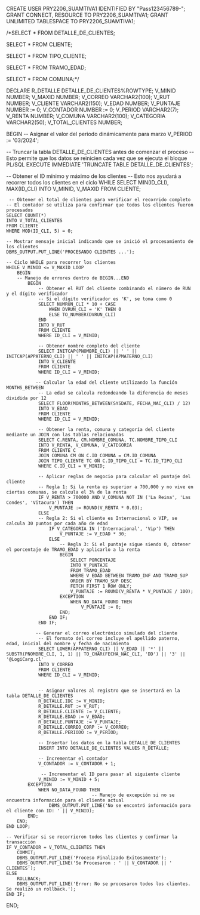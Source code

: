 CREATE USER PRY2206_SUAMTIVA1 IDENTIFIED BY "Pass123456789-";
GRANT CONNECT, RESOURCE TO PRY2206_SUAMTIVA1;
GRANT UNLIMITED TABLESPACE TO PRY2206_SUAMTIVA1;

/*SELECT * 
FROM DETALLE_DE_CLIENTES;

SELECT * 
FROM CLIENTE;

SELECT * 
FROM TIPO_CLIENTE;

SELECT * 
FROM TRAMO_EDAD;

SELECT * 
FROM  COMUNA;*/

DECLARE
    R_DETALLE DETALLE_DE_CLIENTES%ROWTYPE;
    V_MINID NUMBER;
    V_MAXID NUMBER;
    V_CORREO VARCHAR2(100);
    V_RUT NUMBER;
    V_CLIENTE VARCHAR2(150);
    V_EDAD NUMBER;
    V_PUNTAJE NUMBER := 0;
    V_CONTADOR NUMBER := 0;
    V_PERIOD VARCHAR2(7);
    V_RENTA NUMBER;
    V_COMUNA VARCHAR2(100);
    V_CATEGORIA VARCHAR2(50);
    V_TOTAL_CLIENTES NUMBER;
    
BEGIN
    -- Asignar el valor del periodo dinámicamente para marzo
    V_PERIOD := '03/2024';

   -- Truncar la tabla DETALLE_DE_CLIENTES antes de comenzar el proceso
    -- Esto permite que los datos se reinicien cada vez que se ejecuta el bloque PL/SQL
    EXECUTE IMMEDIATE 'TRUNCATE TABLE DETALLE_DE_CLIENTES';

   -- Obtener el ID mínimo y máximo de los clientes
    -- Esto nos ayudará a recorrer todos los clientes en el ciclo WHILE
    SELECT MIN(ID_CLI), MAX(ID_CLI)
    INTO V_MINID, V_MAXID
    FROM CLIENTE;

     -- Obtener el total de clientes para verificar el recorrido completo
    -- El contador se utiliza para confirmar que todos los clientes fueron procesados
    SELECT COUNT(*)
    INTO V_TOTAL_CLIENTES
    FROM CLIENTE
    WHERE MOD(ID_CLI, 5) = 0;
    
    -- Mostrar mensaje inicial indicando que se inició el procesamiento de los clientes
    DBMS_OUTPUT.PUT_LINE('PROCESANDO CLIENTES ...');

    -- Ciclo WHILE para recorrer los clientes
    WHILE V_MINID <= V_MAXID LOOP
        BEGIN
        -- Manejo de errores dentro de BEGIN...END
            BEGIN
                -- Obtener el RUT del cliente combinando el número de RUN y el dígito verificador
                -- Si el dígito verificador es 'K', se toma como 0
                SELECT NUMRUN_CLI * 10 + CASE
                    WHEN DVRUN_CLI = 'K' THEN 0
                    ELSE TO_NUMBER(DVRUN_CLI)
                END
                INTO V_RUT
                FROM CLIENTE
                WHERE ID_CLI = V_MINID;

                -- Obtener nombre completo del cliente
                SELECT INITCAP(PNOMBRE_CLI) || ' ' || INITCAP(APPATERNO_CLI) || ' ' || INITCAP(APMATERNO_CLI)
                INTO V_CLIENTE
                FROM CLIENTE
                WHERE ID_CLI = V_MINID;

               -- Calcular la edad del cliente utilizando la función MONTHS_BETWEEN
                -- La edad se calcula redondeando la diferencia de meses dividida por 12
                SELECT FLOOR(MONTHS_BETWEEN(SYSDATE, FECHA_NAC_CLI) / 12)
                INTO V_EDAD
                FROM CLIENTE
                WHERE ID_CLI = V_MINID;

                -- Obtener la renta, comuna y categoría del cliente mediante un JOIN con las tablas relacionadas
                SELECT C.RENTA, CM.NOMBRE_COMUNA, TC.NOMBRE_TIPO_CLI
                INTO V_RENTA, V_COMUNA, V_CATEGORIA
                FROM CLIENTE C
                JOIN COMUNA CM ON C.ID_COMUNA = CM.ID_COMUNA
                JOIN TIPO_CLIENTE TC ON C.ID_TIPO_CLI = TC.ID_TIPO_CLI
                WHERE C.ID_CLI = V_MINID;

                -- Aplicar reglas de negocio para calcular el puntaje del cliente
                -- Regla 1: Si la renta es superior a 700,000 y no vive en ciertas comunas, se calcula el 3% de la renta
                IF V_RENTA > 700000 AND V_COMUNA NOT IN ('La Reina', 'Las Condes', 'Vitacura') THEN
                    V_PUNTAJE := ROUND(V_RENTA * 0.03);
                ELSE
                -- Regla 2: Si el cliente es Internacional o VIP, se calcula 30 puntos por cada año de edad
                    IF V_CATEGORIA IN ('Internacional', 'Vip') THEN
                        V_PUNTAJE := V_EDAD * 30;
                    ELSE
                        -- Regla 3: Si el puntaje sigue siendo 0, obtener el porcentaje de TRAMO_EDAD y aplicarlo a la renta
                        BEGIN
                            SELECT PORCENTAJE
                            INTO V_PUNTAJE
                            FROM TRAMO_EDAD
                            WHERE V_EDAD BETWEEN TRAMO_INF AND TRAMO_SUP
                            ORDER BY TRAMO_SUP DESC
                            FETCH FIRST 1 ROW ONLY;
                            V_PUNTAJE := ROUND(V_RENTA * V_PUNTAJE / 100);
                        EXCEPTION
                            WHEN NO_DATA_FOUND THEN
                                V_PUNTAJE := 0;
                        END;
                    END IF;
                END IF;

               -- Generar el correo electrónico simulado del cliente
                -- El formato del correo incluye el apellido paterno, edad, inicial del nombre y fecha de nacimiento
                SELECT LOWER(APPATERNO_CLI) || V_EDAD || '*' || SUBSTR(PNOMBRE_CLI, 1, 1) || TO_CHAR(FECHA_NAC_CLI, 'DD') || '3' || '@LogiCarg.cl'
                INTO V_CORREO
                FROM CLIENTE
                WHERE ID_CLI = V_MINID;


                -- Asignar valores al registro que se insertará en la tabla DETALLE_DE_CLIENTES
                R_DETALLE.IDC := V_MINID;
                R_DETALLE.RUT := V_RUT;
                R_DETALLE.CLIENTE := V_CLIENTE;
                R_DETALLE.EDAD := V_EDAD;
                R_DETALLE.PUNTAJE := V_PUNTAJE;
                R_DETALLE.CORREO_CORP := V_CORREO;
                R_DETALLE.PERIODO := V_PERIOD;

                -- Insertar los datos en la tabla DETALLE_DE_CLIENTES
                INSERT INTO DETALLE_DE_CLIENTES VALUES R_DETALLE;

                -- Incrementar el contador
                V_CONTADOR := V_CONTADOR + 1;

                 -- Incrementar el ID para pasar al siguiente cliente
                V_MINID := V_MINID + 5;
            EXCEPTION
                WHEN NO_DATA_FOUND THEN
                                    -- Manejo de excepción si no se encuentra información para el cliente actual
                    DBMS_OUTPUT.PUT_LINE('No se encontró información para el cliente con ID: ' || V_MINID);
            END;
        END;
    END LOOP;

    -- Verificar si se recorrieron todos los clientes y confirmar la transacción
    IF V_CONTADOR = V_TOTAL_CLIENTES THEN
        COMMIT;
        DBMS_OUTPUT.PUT_LINE('Proceso Finalizado Exitosamente');
        DBMS_OUTPUT.PUT_LINE('Se Procesaron : ' || V_CONTADOR || ' CLIENTES');
    ELSE
        ROLLBACK;
        DBMS_OUTPUT.PUT_LINE('Error: No se procesaron todos los clientes. Se realizó un rollback.');
    END IF;
END;
